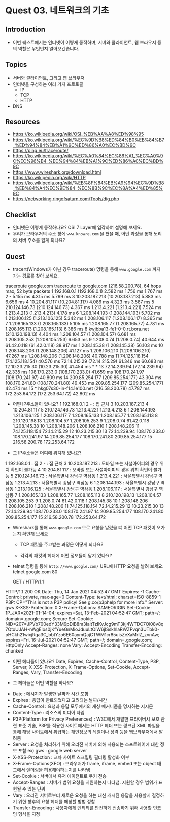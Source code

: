 # Quest 03. 네트워크의 기초

## Introduction
* 이번 퀘스트에서는 인터넷이 어떻게 동작하며, 서버와 클라이언트, 웹 브라우저 등의 역할은 무엇인지 알아보겠습니다.

## Topics
* 서버와 클라이언트, 그리고 웹 브라우저
* 인터넷을 구성하는 여러 가지 프로토콜
  * IP
  * TCP
  * HTTP
* DNS

## Resources
* https://ko.wikipedia.org/wiki/OSI_%EB%AA%A8%ED%98%95
* https://ko.wikipedia.org/wiki/%EC%9D%B8%ED%84%B0%EB%84%B7_%ED%94%84%EB%A1%9C%ED%86%A0%EC%BD%9C
* https://ping.eu/traceroute/
* https://ko.wikipedia.org/wiki/%EC%A0%84%EC%86%A1_%EC%A0%9C%EC%96%B4_%ED%94%84%EB%A1%9C%ED%86%A0%EC%BD%9C
* https://www.wireshark.org/download.html
* https://ko.wikipedia.org/wiki/HTTP
* https://ko.wikipedia.org/wiki/%EB%8F%84%EB%A9%94%EC%9D%B8_%EB%84%A4%EC%9E%84_%EC%8B%9C%EC%8A%A4%ED%85%9C
* https://networking.ringofsaturn.com/Tools/dig.php

## Checklist
* 인터넷은 어떻게 동작하나요? OSI 7 Layer에 입각하여 설명해 보세요.
* 우리가 브라우저의 주소 창에 `www.knowre.com` 을 쳤을 때, 어떤 과정을 통해 노리의 서버 주소를 알게 되나요?

## Quest
* tracert(Windows가 아닌 경우 traceroute) 명령을 통해 `www.google.com` 까지 가는 경로를 찾아 보세요.

traceroute google.com
traceroute to google.com (216.58.200.78), 64 hops max, 52 byte packets
 1  192.168.0.1 (192.168.0.1)  2.582 ms  1.756 ms  1.767 ms
 2  -  5.155 ms  4.315 ms  5.799 ms
 3  10.203.187.213 (10.203.187.213)  5.883 ms  6.656 ms
 4  10.204.81.117 (10.204.81.117)  4.086 ms  4.323 ms  3.587 ms
 5  210.124.146.73 (210.124.146.73)  4.367 ms
    1.213.4.221 (1.213.4.221)  7.524 ms
    1.213.4.213 (1.213.4.213)  4.178 ms
 6  1.208.144.193 (1.208.144.193)  5.702 ms
    1.213.106.125 (1.213.106.125)  5.342 ms
    1.208.106.117 (1.208.106.117)  8.365 ms
 7  1.208.165.133 (1.208.165.133)  5.105 ms
    1.208.165.77 (1.208.165.77)  4.781 ms
    1.208.165.113 (1.208.165.113)  6.386 ms
 8  kwjbba13-fe1-0-0.rt.bora.net (210.120.198.13)  4.404 ms
    1.208.104.57 (1.208.104.57)  6.681 ms
    1.208.105.253 (1.208.105.253)  6.653 ms
 9  1.208.0.74 (1.208.0.74)  40.644 ms
    61.42.0.118 (61.42.0.118)  38.917 ms
    1.208.145.38 (1.208.145.38)  56.103 ms
10  1.208.148.206 (1.208.148.206)  41.127 ms
    1.208.106.210 (1.208.106.210)  47.267 ms
    1.208.148.206 (1.208.148.206)  40.788 ms
11  74.125.118.154 (74.125.118.154)  40.576 ms
    72.14.215.29 (72.14.215.29)  61.346 ms  60.683 ms
12  10.23.215.30 (10.23.215.30)  41.454 ms * *
13  72.14.239.94 (72.14.239.94)  42.335 ms
    108.170.233.0 (108.170.233.0)  41.659 ms
    108.170.241.97 (108.170.241.97)  40.809 ms
14  209.85.254.177 (209.85.254.177)  43.304 ms
    108.170.241.80 (108.170.241.80)  49.453 ms
    209.85.254.177 (209.85.254.177)  42.474 ms
15  * hkg07s30-in-f14.1e100.net (216.58.200.78)  47.787 ms
    172.253.64.172 (172.253.64.172)  42.802 ms

  * 어떤 IP주소들이 있나요?
 1  192.168.0.1
 2  - : 집 근처
 3  10.203.187.213
 4  10.204.81.117
 5  210.124.146.73
    1.213.4.221
    1.213.4.213
 6  1.208.144.193
    1.213.106.125
    1.208.106.117
 7  1.208.165.133
    1.208.165.77
    1.208.165.113
 8  210.120.198.13
    1.208.104.57
    1.208.105.253
 9  1.208.0.74
    61.42.0.118
    1.208.145.38
10  1.208.148.206
    1.208.106.210
    1.208.148.206
11  74.125.118.154
    72.14.215.29
12  10.23.215.30
13  72.14.239.94
    108.170.233.0
    108.170.241.97
14  209.85.254.177
    108.170.241.80
    209.85.254.177
15  216.58.200.78
    172.253.64.172

  * 그 IP주소들은 어디에 위치해 있나요?

 1  192.168.0.1 : 집
 2  - : 집 근처
 3  10.203.187.213 : 모바일 또는 사설아이피의 경우 위치 확인이 불가능
 4  10.204.81.117 : 모바일 또는 사설아이피의 경우 위치 확인이 불가능
 5  210.124.146.73 : 서울특별시 강남구 역삼동
    1.213.4.221 : 서울특별시 강남구 역삼동
    1.213.4.213 : 서울특별시 강남구 역삼동
 6  1.208.144.193 : 서울특별시 강남구 역삼동
    1.213.106.125 : 서울특별시 강남구 역삼동
    1.208.106.117 : 서울특별시 강남구 역삼동
 7  1.208.165.133
    1.208.165.77
    1.208.165.113
 8  210.120.198.13
    1.208.104.57
    1.208.105.253
 9  1.208.0.74
    61.42.0.118
    1.208.145.38
10  1.208.148.206
    1.208.106.210
    1.208.148.206
11  74.125.118.154
    72.14.215.29
12  10.23.215.30
13  72.14.239.94
    108.170.233.0
    108.170.241.97
14  209.85.254.177
    108.170.241.80
    209.85.254.177
15  216.58.200.78
    172.253.64.172

* Wireshark를 통해 `www.google.com` 으로 요청을 날렸을 떄 어떤 TCP 패킷이 오가는지 확인해 보세요

  * TCP 패킷을 주고받는 과정은 어떻게 되나요?

  * 각각의 패킷의 헤더에 어떤 정보들이 담겨 있나요?

* telnet 명령을 통해 `http://www.google.com/` URL에 HTTP 요청을 날려 보세요.
    telnet google.com 80

    GET / HTTP/1.1

HTTP/1.1 200 OK
Date: Thu, 14 Jan 2021 04:52:47 GMT
Expires: -1
Cache-Control: private, max-age=0
Content-Type: text/html; charset=ISO-8859-1
P3P: CP="This is not a P3P policy! See g.co/p3phelp for more info."
Server: gws
X-XSS-Protection: 0
X-Frame-Options: SAMEORIGIN
Set-Cookie: 1P_JAR=2021-01-14-04; expires=Sat, 13-Feb-2021 04:52:47 GMT; path=/; domain=.google.com; Secure
Set-Cookie: NID=207=JPVb700edY33M9pDiB8m3IaitTzIKvJcg9mT3kj4WTDC7Ol08v8q7QtoUJAH-nWgElos0jKfYueGnMioJduuLtOlW6jISskhlaRWZPvqn3UTbk0-pHCkh21wixjRqa3C_bbtYzo6E60aymQajCTWM1cr85uisZeXaMrIZ_zvnAw; expires=Fri, 16-Jul-2021 04:52:47 GMT; path=/; domain=.google.com; HttpOnly
Accept-Ranges: none
Vary: Accept-Encoding
Transfer-Encoding: chunked

  * 어떤 헤더들이 있나요?
    Date, Expires, Cache-Control, Content-Type, P3P, Server, X-XSS-Protection, X-Frame-Options, Set-Cookie, Accept-Ranges, Vary, Transfer-Encoding

  * 그 헤더들은 어떤 역할을 하나요?

  - Date : 메시지가 발생한 날짜와 시간 포함
  - Expires : 응답이 만료되었다고 고려되는 날짜/시간
  - Cache-Control : 요청과 응답 모두에서의 캐싱 메커니즘을 명시하는 지시문
  - Content-Type : 리소스의 미디어 타입
  - P3P(Platform for Privacy Preferences) : W3C에서 개발한 프라이버시 보호 관련 표준 기술, P3P를 적용한 사이트에서는 HTTP 헤더 또는 링크된 XML 파일을 통해 해당 사이트에서 취급하는 개인정보의 레벨이나 성격 등을 웹브라우저에서 알려줌
  - Server : 요청을 처리하기 위해 오리진 서버에 의해 사용되는 소프트웨어에 대한 정보 포함 ex) gws : google web server
  - X-XSS-Protection : 교차 사이트 스크립팅 필터링 활성화 여부
  - X-Frame-Options(XFO) : 브라우저가 frame, iframe, embed 또는 object 태그에서 렌더링을 허용해야하는지를 나타냄
  - Set-Cookie : 서버에서 유저 에이전트로 쿠키 전송
  - Accept-Ranges : 서버가 범위 요청을 지원하는지 나타냄. 지원할 경우 범위가 표현될 수 있는 단위
  - Vary : 오리진 서버로부터 새로운 요청을 하는 대신 캐시된 응답을 사용할지 결정하기 위한 향후의 요청 헤더를 매칭할 방법 정함
  - Transfer-Encoding : 사용자에게 엔티티를 안전하게 전송하기 위해 사용할 인코딩 형식을 지정
